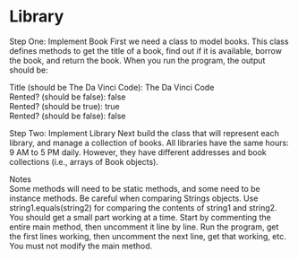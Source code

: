 # Library

Step One: Implement Book 
First we need a class to model books. This class defines methods to get the title of a book, find out if it is available, borrow the book, and return the book. When you run the program, the output should be: 

Title (should be The Da Vinci Code): The Da Vinci Code   
Rented? (should be false): false  
Rented? (should be true): true  
Rented? (should be false): false   


Step Two: Implement Library 
Next build the class that will represent each library, and manage a collection of books. All libraries have the same hours: 9 AM to 5 PM daily. However, they have different addresses and book collections (i.e., arrays of Book objects). 

Notes   
Some methods will need to be static methods, and some need to be instance methods. 
Be careful when comparing Strings objects. Use string1.equals(string2) for comparing the contents of string1 and string2. 
You should get a small part working at a time. Start by commenting the entire main method, then uncomment it line by line. Run the program, get the first lines working, then uncomment the next line, get that working, etc. 
You must not modify the main method. 
